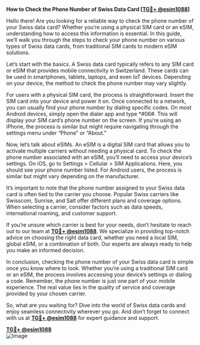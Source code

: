 **How to Check the Phone Number of Swiss Data Card [[TG💪+ @esim1088](https://t.me/s/esim1088)]**

Hello there! Are you looking for a reliable way to check the phone number of your Swiss data card? Whether you’re using a physical SIM card or an eSIM, understanding how to access this information is essential. In this guide, we’ll walk you through the steps to check your phone number on various types of Swiss data cards, from traditional SIM cards to modern eSIM solutions.

Let’s start with the basics. A Swiss data card typically refers to any SIM card or eSIM that provides mobile connectivity in Switzerland. These cards can be used in smartphones, tablets, laptops, and even IoT devices. Depending on your device, the method to check the phone number may vary slightly. 

For users with a physical SIM card, the process is straightforward. Insert the SIM card into your device and power it on. Once connected to a network, you can usually find your phone number by dialing specific codes. On most Android devices, simply open the dialer app and type *#06#. This will display your SIM card’s phone number on the screen. If you’re using an iPhone, the process is similar but might require navigating through the settings menu under “Phone” or “About.”

Now, let’s talk about eSIMs. An eSIM is a digital SIM card that allows you to activate multiple carriers without needing a physical card. To check the phone number associated with an eSIM, you’ll need to access your device’s settings. On iOS, go to Settings > Cellular > SIM Applications. Here, you should see your phone number listed. For Android users, the process is similar but might vary depending on the manufacturer.

It’s important to note that the phone number assigned to your Swiss data card is often tied to the carrier you choose. Popular Swiss carriers like Swisscom, Sunrise, and Salt offer different plans and coverage options. When selecting a carrier, consider factors such as data speeds, international roaming, and customer support.

If you’re unsure which carrier is best for your needs, don’t hesitate to reach out to our team at **[TG💪+ @esim1088](https://t.me/s/esim1088)**. We specialize in providing top-notch advice on choosing the right data card, whether you need a local SIM, global eSIM, or a combination of both. Our experts are always ready to help you make an informed decision.

In conclusion, checking the phone number of your Swiss data card is simple once you know where to look. Whether you’re using a traditional SIM card or an eSIM, the process involves accessing your device’s settings or dialing a code. Remember, the phone number is just one part of your mobile experience. The real value lies in the quality of service and coverage provided by your chosen carrier.

So, what are you waiting for? Dive into the world of Swiss data cards and enjoy seamless connectivity wherever you go. And don’t forget to connect with us at **[TG💪+ @esim1088](https://t.me/s/esim1088)** for expert guidance and support. 

**[TG💪+ @esim1088](https://t.me/s/esim1088)**  
![Image](https://i.postimg.cc/Y0z9fWf4/image.png)